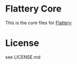 # Flattery Core
This is the core files for [Flattery](https://flattery.thowsenmedia.com)

# License
see LICENSE.md